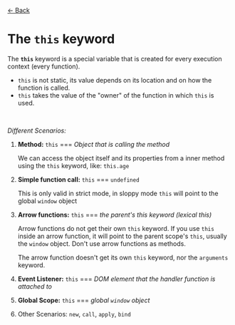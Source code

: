 [&larr; Back](./README.md)

# The `this` keyword

The **`this`** keyword is a special variable that is created for every execution context (every function).

- `this` is not static, its value depends on its location and on how the function is called.
- `this` takes the value of the "owner" of the function in which `this` is used.

<br>

_Different Scenarios:_

1. **Method:** `this` === _Object that is calling the method_

   We can access the object itself and its properties from a inner method using the `this` keyword, like: `this.age`

2. **Simple function call:** `this` === `undefined`

   This is only valid in strict mode, in sloppy mode `this` will point to the global `window` object

3. **Arrow functions:** `this` === _the parent's this keyword (lexical this)_

   Arrow functions do not get their own `this` keyword. If you use `this` inside an arrow function, it will point to the parent scope's `this`, usually the `window` object. Don't use arrow functions as methods.

   The arrow function doesn't get its own `this` keyword, nor the `arguments` keyword.

4. **Event Listener:** `this` === _DOM element that the handler function is attached to_

5. **Global Scope:** `this` === _global `window` object_

6. Other Scenarios: `new`, `call`, `apply`, `bind`

<br>
